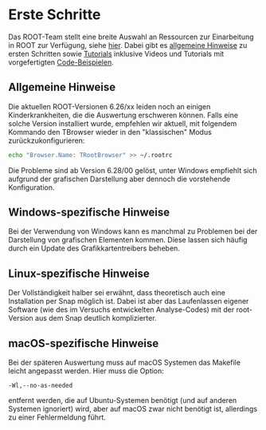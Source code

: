 # Erste Schritte

Das ROOT-Team stellt eine breite Auswahl an Ressourcen zur Einarbeitung in ROOT zur Verfügung, siehe [hier](https://root.cern/get_started/).
Dabei gibt es [allgemeine Hinweise](https://root.cern/primer/) zu ersten Schritten sowie [Tutorials](https://indico.cern.ch/event/395198/) inklusive Videos und Tutorials mit vorgefertigten [Code-Beispielen](https://root.cern/tutorials/).

## Allgemeine Hinweise

Die aktuellen ROOT-Versionen 6.26/xx leiden noch an einigen Kinderkrankheiten, die die Auswertung erschweren können. Falls eine solche Version installiert wurde, empfehlen wir aktuell, mit folgendem Kommando den TBrowser wieder in den "klassischen" Modus zurückzukonfigurieren:
```bash
echo "Browser.Name: TRootBrowser" >> ~/.rootrc
```
Die Probleme sind ab Version 6.28/00 gelöst, unter Windows empfiehlt sich aufgrund der grafischen Darstellung aber dennoch die vorstehende Konfiguration.

## Windows-spezifische Hinweise

Bei der Verwendung von Windows kann es manchmal zu Problemen bei der Darstellung von grafischen Elementen kommen.
Diese lassen sich häufig durch ein Update des Grafikkartentreibers beheben.

## Linux-spezifische Hinweise

Der Vollständigkeit halber sei erwähnt, dass theoretisch auch eine Installation per Snap möglich ist. Dabei ist aber das Laufenlassen eigener Software (wie des im Versuchs entwickelten Analyse-Codes) mit der root-Version aus dem Snap deutlich komplizierter.

## macOS-spezifische Hinweise

Bei der späteren Auswertung muss auf macOS Systemen das Makefile leicht angepasst werden. Hier muss die Option:
```
-Wl,--no-as-needed
```
entfernt werden, die auf Ubuntu-Systemen benötigt (und auf anderen Systemen ignoriert) wird, aber auf macOS zwar nicht benötigt ist, allerdings zu einer Fehlermeldung führt.

